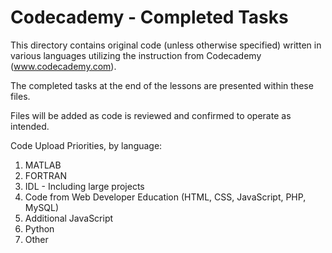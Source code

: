 # Codecademy - Completed Tasks

This directory contains original code (unless otherwise specified) written in various languages utilizing the instruction from Codecademy (www.codecademy.com).

The completed tasks at the end of the lessons are presented within these files.

Files will be added as code is reviewed and confirmed to operate as intended.

Code Upload Priorities, by language:

1.  MATLAB
2.  FORTRAN
3.  IDL - Including large projects
4.  Code from Web Developer Education (HTML, CSS, JavaScript, PHP, MySQL)
5.  Additional JavaScript
6.  Python
7.  Other
